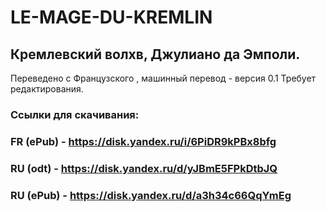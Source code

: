 # LE-MAGE-DU-KREMLIN
## Кремлевский волхв, Джулиано да Эмполи.
Переведено с Французского , машинный перевод - версия 0.1
Требует редактирования.
### Ссылки для скачивания:
### FR (ePub) - https://disk.yandex.ru/i/6PiDR9kPBx8bfg
### RU (odt) -  https://disk.yandex.ru/d/yJBmE5FPkDtbJQ
### RU (ePub) - https://disk.yandex.ru/d/a3h34c66QqYmEg
